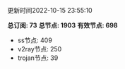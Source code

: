 更新时间2022-10-15 23:55:10

**总订阅: 73**
**总节点: 1903**
**有效节点: 698**
- ss节点: 409
- v2ray节点: 250
- trojan节点: 39
